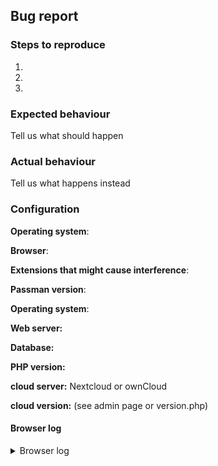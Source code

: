 <!--
Thanks for reporting issues back to us!
This is the bug tracker for the Passman. Find passman-webextension at https://github.com/nextcloud/passman-webextension


To make it possible for us to help you please fill out below information carefully.

If you like to make a feature request, please remove the issue template.
If you want to fill in a issue, remove the feature request template.

Issue's / Feature requests not honoring the template will be closed instantly.
--> 
## Bug report

### Steps to reproduce
1.
2.
3.

### Expected behaviour
Tell us what should happen

### Actual behaviour
Tell us what happens instead

### Configuration
**Operating system**:   

**Browser**:      

**Extensions that might cause interference**:   

**Passman version**:    

**Operating system**:

**Web server:**

**Database:**

**PHP version:**
      
**cloud server:** Nextcloud or ownCloud

**cloud version:** (see admin page or version.php)
  
   
#### Browser log
<details>
<summary>Browser log</summary>
```
Insert your browser log here, this could for example include:

a) The javascript console log
b) The network log
c) ...
```
</details>   


#### Cloud log
<!--
The log has the name owncloud.log or nextcloud.log and is found in the data folder
-->

<details>
<summary>Cloud log</summary>

```
Insert your cloud log here
```
</details>


## Feature request

**User type**: Logged-in or public user

**User level**: Beginners, intermediate or advanced

### Description
<!--
Please try to give as much information as you can about your request
-->

### Benefit / value
<!--
Please explain how it could benefit users of the app, other apps or 3rd party services
-->

### Risk / caveats
<!--
Please explain the risks and caveats associated with this request
-->

### Sponsorship
<!--
This greatly accelerates the delivery of a feature
-->
 
**Are you a developer willing to implement this feature?**: yes/no

**Can you sponsor the development of this feature or do you know someone who can?**: yes/no
